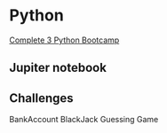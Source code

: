 # Python

[Complete 3 Python Bootcamp](https://www.udemy.com/course/complete-python-bootcamp)

## Jupiter notebook


## Challenges

BankAccount
BlackJack
Guessing Game